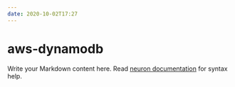 ```yaml
---
date: 2020-10-02T17:27
---
```


# aws-dynamodb

Write your Markdown content here. Read [neuron documentation](https://neuron.zettel.page/2011404.html) for syntax help.

